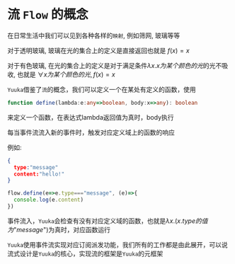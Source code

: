 # 流 `Flow` 的概念

在日常生活中我们可以见到各种各样的`映射`, 例如筛网, 玻璃等等

对于透明玻璃, 玻璃在光的集合上的定义是直接返回也就是
$f(x)=x$

对于有色玻璃, 在光的集合上的定义是对于满足条件$\lambda x.x为某个颜色的光$的光不吸收, 也就是
$\forall x为某个颜色的光, f(x)=x$

`Yuuka`借鉴了`流`的概念，我们可以定义一个在某处有定义的函数，使用

```ts
function define(lambda:e:any=>boolean, body:x=>any): boolean
```

来定义一个函数，在表达式lambda返回值为真时，body执行

每当事件流流入新的事件时，触发对应定义域上的函数的响应

例如:
```json
{
  type:"message"
  content:"hello!"
}
```
```ts
flow.define(e=>e.type==="message", (e)=>{
  console.log(e.content)
})
```

事件流入，`Yuuka`会检查有没有对应定义域的函数，也就是$\lambda x.(x.type的值为$"$message$"$)$为真时，对应函数运行


`Yuuka`使用事件流实现对应订阅派发功能，我们所有的工作都是由此展开，可以说流式设计是`Yuuka`的核心，实现流的框架是`Yuuka`的元框架
